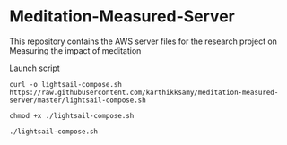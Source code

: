 # Meditation-Measured-Server
This repository contains the AWS server files for the research project on Measuring the impact of meditation

Launch script

  ```
  curl -o lightsail-compose.sh https://raw.githubusercontent.com/karthikksamy/meditation-measured-server/master/lightsail-compose.sh

  chmod +x ./lightsail-compose.sh

  ./lightsail-compose.sh
  ```
